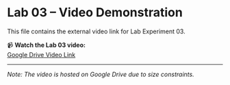 # Lab 03 – Video Demonstration

This file contains the external video link for Lab Experiment 03.

📹 **Watch the Lab 03 video:**  
[Google Drive Video Link](https://drive.google.com/drive/folders/1rXtLl5S8V0KqBavA_bxlVZdxj-JpfSwe?usp=sharing)

---

*Note: The video is hosted on Google Drive due to size constraints.*
